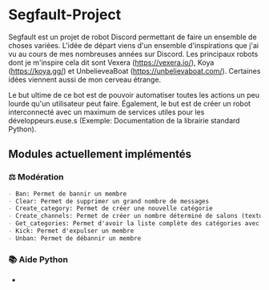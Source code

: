 # Segfault-Project

Segfault est un projet de robot Discord permettant de faire un ensemble de choses variées. L'idée de départ viens d'un ensemble d'inspirations que j'ai vu au cours de mes nombreuses années sur Discord. Les principaux robots dont je m'inspire cela dit sont Vexera (https://vexera.io/), Koya (https://koya.gg/) et UnbelieveaBoat (https://unbelievaboat.com/). Certaines idées viennent aussi de mon cerveau étrange.

Le but ultime de ce bot est de pouvoir automatiser toutes les actions un peu lourde qu'un utilisateur peut faire. Également, le but est de créer un robot interconnecté avec un maximum de services utiles pour les développeurs.euse.s (Exemple: Documentation de la librairie standard Python).

## Modules actuellement implémentés

### ⚖️ Modération

```md
- Ban: Permet de bannir un membre
- Clear: Permet de supprimer un grand nombre de messages
- Create_category: Permet de créer une nouvelle catégorie
- Create_channels: Permet de créer un nombre déterminé de salons (textuels et vocaux) dans une catégorie spécifique
- Get_categories: Permet d'avoir la liste complète des catégories avec leur identifiants
- Kick: Permet d'expulser un membre
- Unban: Permet de débannir un membre
```

### 📚 Aide Python

- 

